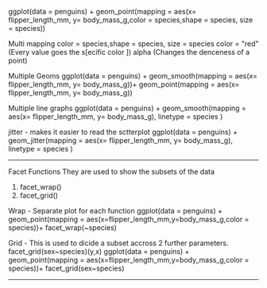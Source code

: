 ggplot(data = penguins) + geom_point(mapping = aes(x= flipper_length_mm, y= body_mass_g,color = species,shape = species, size = species))

Multi mapping 
color = species,shape = species, size = species
color = "red" (Every value goes the s[ecific color ])
alpha (Changes the denceness of a point)

Multiple Geoms 
ggplot(data = penguins) + geom_smooth(mapping = aes(x= flipper_length_mm, y= body_mass_g))+ 
  geom_point(mapping = aes(x= flipper_length_mm, y= body_mass_g))

Multiple line graphs 
ggplot(data = penguins) + geom_smooth(mapping = aes(x= flipper_length_mm, y= body_mass_g), linetype = species )

jitter - makes it easier to read the sctterplot 
ggplot(data = penguins) + geom_jitter(mapping = aes(x= flipper_length_mm, y= body_mass_g), linetype = species )
________________________________________________________________________________________________________________________________________________________________
Facet Functions 
They are used to show the subsets of the data 
1. facet_wrap()
2. facet_grid()

Wrap - Separate plot for each function
ggplot(data = penguins) + geom_point(mapping = aes(x=flipper_length_mm,y=body_mass_g,color = species))+
  facet_wrap(~species)

Grid - This is used to dicide a subset accross 2 further parameters. facet_grid(sex~species)(y,x)
ggplot(data = penguins) + geom_point(mapping = aes(x=flipper_length_mm,y=body_mass_g,color = species))+
  facet_grid(sex~species)
________________________________________________________________________________________________________________________________________________________________

